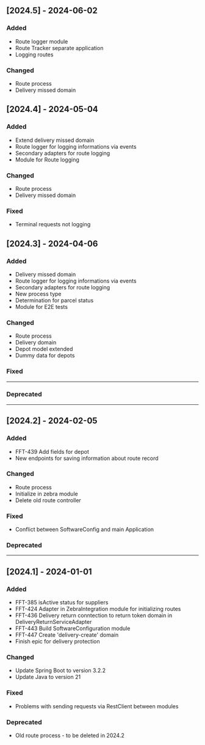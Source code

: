 ## [2024.5] - 2024-06-02

### Added
- Route logger module
- Route Tracker separate application
- Logging routes

### Changed
- Route process
- Delivery missed domain

## [2024.4] - 2024-05-04

### Added
- Extend delivery missed domain
- Route logger for logging informations via events
- Secondary adapters for route logging
- Module for Route logging

### Changed
- Route process
- Delivery missed domain

### Fixed
- Terminal requests not logging


## [2024.3] - 2024-04-06

### Added
- Delivery missed domain
- Route logger for logging informations via events
- Secondary adapters for route logging
- New process type
- Determination for parcel status
- Module for E2E tests

### Changed
- Route process
- Delivery domain
- Depot model extended
- Dummy data for depots

### Fixed
- -------

### Deprecated
- -------


## [2024.2] - 2024-02-05

### Added
- FFT-439 Add fields for depot
- New endpoints for saving information about route record

### Changed
- Route process
- Initialize in zebra module
- Delete old route controller

### Fixed
- Conflict between SoftwareConfig and main Application

### Deprecated
- -------

## [2024.1] - 2024-01-01

### Added
- FFT-385 isActive status for suppliers
- FFT-424 Adapter in ZebraIntegration module for initializing routes
- FFT-436 Delivery return conntection to return token domain in DeliveryReturnServiceAdapter
- FFT-443 Build SoftwareConfiguration module
- FFT-447 Create 'delivery-create' domain
- Finish epic for delivery protection

### Changed
- Update Spring Boot to version 3.2.2
- Update Java to version 21

### Fixed
- Problems with sending requests via RestClient between modules

### Deprecated
- Old route process - to be deleted in 2024.2
